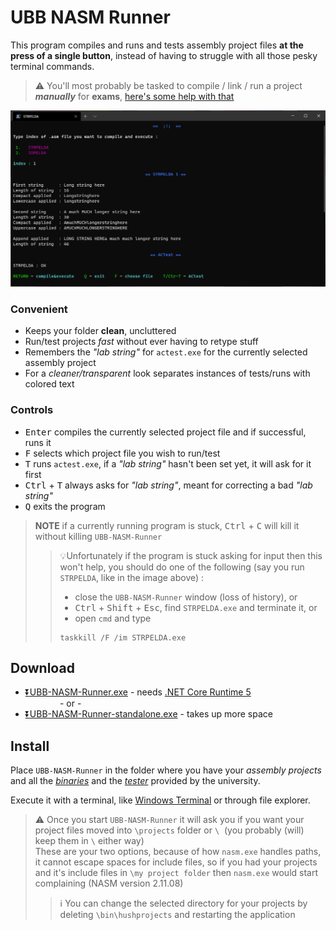 # UBB NASM Runner

This program compiles and runs and tests assembly project files **at the press of a single button**,
instead of having to struggle with all those pesky terminal commands.

> :warning: You'll most probably be tasked to compile / link / run a project **_manually_** for **exams**,
> [here's some help with that](COMPILEGUIDE.md#manually-compiling-ubb-nasm-projects)

![demo](demo.png)

### Convenient

- Keeps your folder **clean**, uncluttered
- Run/test projects _fast_ without ever having to retype stuff
- Remembers the _"lab string"_ for `actest.exe` for the
  currently selected assembly project
- For a _cleaner/transparent_ look separates instances of tests/runs
  with colored text

### Controls

- <kbd>Enter</kbd> compiles the currently selected 
  project file and if successful, runs it
- <kbd>F</kbd> selects which project file 
  you wish to run/test
- <kbd>T</kbd> runs `actest.exe`, if a _"lab string"_ hasn't 
  been set yet, it will ask for it first
- <kbd>Ctrl</kbd> + <kbd>T</kbd> always asks for _"lab string"_, 
  meant for correcting a bad  _"lab string"_
- <kbd>Q</kbd> exits the program

> **NOTE** if a currently running program is
> stuck, <kbd>Ctrl</kbd> + <kbd>C</kbd> will kill it without
> killing `UBB-NASM-Runner`  
>> :bulb:Unfortunately if the program is stuck asking for input
>> then this won't help, you should do one of the following 
>> (say you run `STRPELDA`, like in the image above) :  
>> - close the `UBB-NASM-Runner` window (loss of history), or 
>> - <kbd>Ctrl</kbd> + <kbd>Shift</kbd> + <kbd>Esc</kbd>,
>> find `STRPELDA.exe` and terminate it, or
>> - open `cmd` and type
>> ```batch
>> taskkill /F /im STRPELDA.exe
>> ```

## Download

- [:arrow_double_down:UBB-NASM-Runner.exe](https://github.com/FLevent29/UBB-NASM-Runner/releases/download/1.0/UBB-NASM-Runner.exe)
\- needs [.NET Core Runtime 5](https://dotnet.microsoft.com/download/dotnet/current/runtime)  
  &nbsp;&nbsp;&nbsp;&nbsp;&nbsp;&nbsp;&nbsp;&nbsp;&nbsp;&nbsp;&nbsp;&nbsp;&nbsp;&nbsp;- or -
- [:arrow_double_down:UBB-NASM-Runner-standalone.exe](https://github.com/FLevent29/UBB-NASM-Runner/releases/download/1.0/UBB-NASM-Runner-standalone.exe)
\- takes up more space

## Install

Place `UBB-NASM-Runner` in the folder where you have your _assembly projects_ 
and all the _[binaries](https://www.cs.ubbcluj.ro/~afra/ac/aclab.zip)_ 
and the _[tester](https://www.cs.ubbcluj.ro/~scsanad/actest/actest.zip)_ 
provided by the university.

Execute it with a terminal, like [Windows Terminal](https://github.com/microsoft/terminal#installing-and-running-windows-terminal) 
or through file explorer.

> :warning: Once you start `UBB-NASM-Runner` it will ask you
> if you want your project files moved into `\projects` folder or ` \ `&nbsp;
> (you probably (will) keep them in ` \ `&nbsp;either way)   
> These are your two options, because of how `nasm.exe` handles
> paths, it cannot escape spaces for include files, so
> if you had your projects and it's include files in
> `\my project folder` then `nasm.exe` would start complaining
> (NASM version 2.11.08)
>> :information_source: You can change the selected 
>> directory for your projects by deleting `\bin\hushprojects` 
>> and restarting the application
